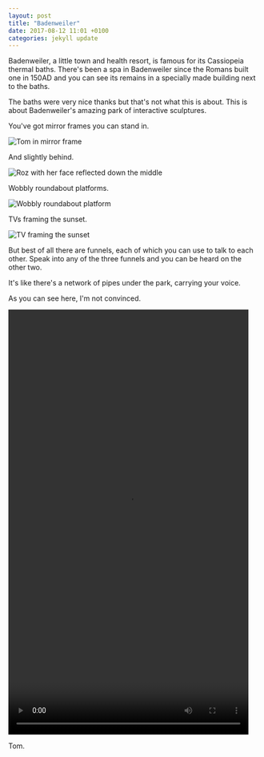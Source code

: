```yaml
---
layout: post
title: "Badenweiler"
date: 2017-08-12 11:01 +0100
categories: jekyll update
---
```


Badenweiler, a little town and health resort, is famous for its Cassiopeia thermal baths. There's been a spa in Badenweiler since the Romans built one in 150AD and you can see its remains in a specially made building next to the baths.

The baths were very nice thanks but that's not what this is about. This is about Badenweiler's amazing park of interactive sculptures.

You've got mirror frames you can stand in.

![Tom in mirror frame](https://github.com/tombye/trexit/raw/gh-pages/assets/images/tom-in-mirrorbox.jpg)

And slightly behind.

![Roz with her face reflected down the middle](https://github.com/tombye/trexit/raw/gh-pages/assets/images/roz-reflected.jpg)

Wobbly roundabout platforms.

![Wobbly roundabout platform](https://github.com/tombye/trexit/raw/gh-pages/assets/images/wobbly-roundabout.jpg)

TVs framing the sunset.

![TV framing the sunset](https://github.com/tombye/trexit/raw/gh-pages/assets/images/landscape-tv.jpg)

But best of all there are funnels, each of which you can use to talk to each other. Speak into any of the three funnels and you can be heard on the other two.

It's like there's a network of pipes under the park, carrying your voice.

As you can see here, I'm not convinced. 

<video src="https://github.com/tombye/trexit/raw/gh-pages/assets/images/tom-and-roz-funnel-chat.mp4" controls height="848" width="480" preload="metadata"><a href="https://github.com/tombye/trexit/raw/gh-pages/assets/images/tom-and-roz-funnel-chat.mp4">Download this video</a></video>

Tom.

